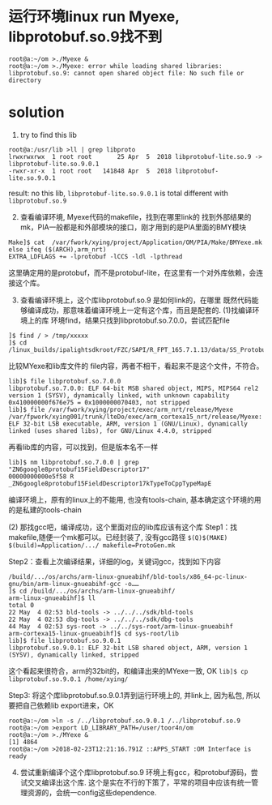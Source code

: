 # 运行环境linux run Myexe, libprotobuf.so.9找不到
```
root@a:~/om >./Myexe &
root@a:~/om >./Myexe: error while loading shared libraries: libprotobuf.so.9: cannot open shared object file: No such file or directory
```

# solution
1. try to find this lib
```
root@a:/usr/lib >ll | grep libproto
lrwxrwxrwx  1 root root       25 Apr  5  2018 libprotobuf-lite.so.9 -> libprotobuf-lite.so.9.0.1
-rwxr-xr-x  1 root root   141848 Apr  5  2018 libprotobuf-lite.so.9.0.1
```
result: no this lib, `libprotobuf-lite.so.9.0.1` is total different with `libprotobuf.so.9`

2. 查看编译环境, Myexe代码的makefile，找到在哪里link的
找到外部结果的mk，PIA一般都是和外部模块的接口，刚才用到的是PIA里面的BMY模块
```
Make]$ cat  /var/fwork/xying/project/Application/OM/PIA/Make/BMYexe.mk
else ifeq ($(ARCH),arm_nrt)
EXTRA_LDFLAGS += -lprotobuf -lCCS -ldl -lpthread
```
这里确定用的是protobuf，而不是protobuf-lite，在这里有一个对外库依赖，会连接这个库。

3. 查看编译环境上，这个库libprotobuf.so.9 是如何link的，在哪里
既然代码能够编译成功，那意味着编译环境上一定有这个库，而且是配套的.
(1)找编译环境上的库
环境find，结果只找到libprotobuf.so.7.0.0，尝试匹配file
```
]$ find / > /tmp/xxxxx
]$ cd /linux_builds/ipalightsdkroot/FZC/SAPI/R_FPT_165.7.1.13/data/SS_Protobuf/build/protobuf_target/lib
```
比较MYexe和lib库文件的 file内容，两者不相干，看起来不是这个文件，不符合。
```
lib]$ file libprotobuf.so.7.0.0 
libprotobuf.so.7.0.0: ELF 64-bit MSB shared object, MIPS, MIPS64 rel2 version 1 (SYSV), dynamically linked, with unknown capability 0x410000000f676e75 = 0x1000000070403, not stripped
lib]$ file /var/fwork/xying/project/exec/arm_nrt/release/Myexe 
/var/fpwork/xying001/trunk/lteDo/exec/arm_cortexa15_nrt/release/Myexe: ELF 32-bit LSB executable, ARM, version 1 (GNU/Linux), dynamically linked (uses shared libs), for GNU/Linux 4.4.0, stripped
```
再看lib库的内容，可以找到，但是版本名不一样
```
lib]$ nm libprotobuf.so.7.0.0 | grep "ZN6google8protobuf15FieldDescriptor17"
00000000000e5f58 R _ZN6google8protobuf15FieldDescriptor17kTypeToCppTypeMapE
```
编译环境上，原有的linux上的不能用, 也没有tools-chain, 基本确定这个环境的用的是私建的tools-chain

(2) 那找gcc吧，编译成功，这个里面对应的lib库应该有这个库
Step1：找makefile,随便一个mk都可以。已经封装了, 没有gcc路径
`$(Q)$(MAKE) $(build)=Application/.../ makefile=ProtoGen.mk`

Step2：查看上次编译结果，详细的log，关键词gcc，找到如下内容
```
/build/.../os/archs/arm-linux-gnueabihf/bld-tools/x86_64-pc-linux-gnu/bin/arm-linux-gnueabihf-gcc -o……
]$ cd /build/.../os/archs/arm-linux-gnueabihf/
arm-linux-gnueabihf]$ ll
total 0
22 May  4 02:53 bld-tools -> ../../../sdk/bld-tools
22 May  4 02:53 dbg-tools -> ../../../sdk/dbg-tools
44 May  4 02:53 sys-root -> ../../sys-root/arm-linux-gnueabihf
arm-cortexa15-linux-gnueabihf]$ cd sys-root/lib
lib]$ file libprotobuf.so.9.0.1
libprotobuf.so.9.0.1: ELF 32-bit LSB shared object, ARM, version 1 (SYSV), dynamically linked, stripped
```
这个看起来很符合，arm的32bit的，和编译出来的MYexe一致, OK
`lib]$ cp libprotobuf.so.9.0.1 /home/xying/`

Step3: 将这个库libprotobuf.so.9.0.1弄到运行环境上的, 并link上, 因为私包, 所以要把自己依赖lib export进来，OK
```
root@a:~/om >ln -s /../libprotobuf.so.9.0.1 /../libprotobuf.so.9
root@a:~/om >export LD_LIBRARY_PATH=/user/toor4n/om
root@a:~/om >./MYexe &
[1] 4864
root@a:~/om >2018-02-23T12:21:16.791Z ::APPS_START :OM Interface is ready
```

4. 尝试重新编译个这个库libprotobuf.so.9
环境上有gcc，和protobuf源码，尝试交叉编译出这个库.
这个是实在不行的下策了，平常的项目中应该有统一管理资源的，会统一config这些dependence.
